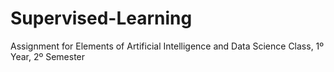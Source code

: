 # Supervised-Learning

Assignment for Elements of Artificial Intelligence and Data Science Class, 1º Year, 2º Semester
